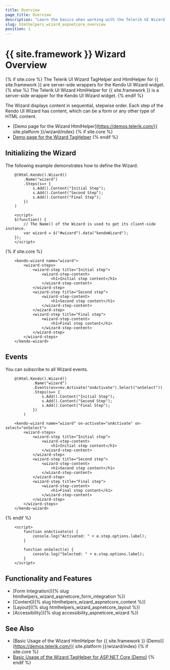 ```yaml
---
title: Overview
page_title: Overview
description: "Learn the basics when working with the Telerik UI Wizard component for {{ site.framework }}."
slug: htmlhelpers_wizard_aspnetcore_overview
position: 1
---
```


# {{ site.framework }} Wizard Overview

{% if site.core %}
The Telerik UI Wizard TagHelper and HtmlHelper for {{ site.framework }} are server-side wrappers for the Kendo UI Wizard widget.
{% else %}
The Telerik UI Wizard HtmlHelper for {{ site.framework }} is a server-side wrapper for the Kendo UI Wizard widget.
{% endif %}

The Wizard displays content in sequential, stepwise order. Each step of the Kendo UI Wizard has content, which can be a form or any other type of HTML content.

* [Demo page for the Wizard HtmlHelper](https://demos.telerik.com/{{ site.platform }}/wizard/index)
{% if site.core %}
* [Demo page for the Wizard TagHelper](https://demos.telerik.com/aspnet-core/wizard/tag-helper)
{% endif %}

## Initializing the Wizard

The following example demonstrates how to define the Wizard.

```Razor
    @(Html.Kendo().Wizard()
        .Name("wizard")
        .Steps(s=> {
            s.Add().Content("Initial Step");
            s.Add().Content("Second Step");
            s.Add().Content("Final Step");
        })
    )

    <script>
    $(function() {
        // The Name() of the Wizard is used to get its client-side instance.
        var wizard = $("#wizard").data("kendoWizard");
    });
    </script>
```
{% if site.core %}
```TagHelper
    <kendo-wizard name="wizard">
        <wizard-steps>
            <wizard-step title="Initial step">
                <wizard-step-content>
                    <h1>Initial step content</h1>
                </wizard-step-content>
            </wizard-step>
            <wizard-step title="Second step">
                <wizard-step-content>
                    <h1>Second step content</h1>
                </wizard-step-content>
            </wizard-step>
            <wizard-step title="Final step">
                <wizard-step-content>
                    <h1>Final step content</h1>
                </wizard-step-content>
            </wizard-step>
        </wizard-steps>
    </kendo-wizard>
```

## Events

You can subscribe to all Wizard events.

```HtmlHelper
    @(Html.Kendo().Wizard()
            .Name("wizard")
            .Events(ev=>ev.Activate("onActivate").Select("onSelect"))
            .Steps(s=> {
                s.Add().Content("Initial Step");
                s.Add().Content("Second Step");
                s.Add().Content("Final Step");
            })
        )
```
```TagHelper
    <kendo-wizard name="wizard" on-activate="onActivate" on-select="onSelect">
        <wizard-steps>
            <wizard-step title="Initial step">
                <wizard-step-content>
                    <h1>Initial step content</h1>
                </wizard-step-content>
            </wizard-step>
            <wizard-step title="Second step">
                <wizard-step-content>
                    <h1>Second step content</h1>
                </wizard-step-content>
            </wizard-step>
            <wizard-step title="Final step">
                <wizard-step-content>
                    <h1>Final step content</h1>
                </wizard-step-content>
            </wizard-step>
        </wizard-steps>
    </kendo-wizard>
```
{% endif %}
```script
    <script>
        function onActivate(e) {
            console.log("Activated: " + e.step.options.label);
        }

        function onSelect(e) {
            console.log("Selected: " + e.step.options.label);
        }
    </script>
```

## Functionality and Features

* [Form Integration]({% slug htmlhelpers_wizard_aspnetcore_form_integration %})
* [Content]({% slug htmlhelpers_wizard_aspnetcore_content %})
* [Layout]({% slug htmlhelpers_wizard_aspnetcore_layout %})
* [Accessibility]({% slug accessibility_aspnetcore_wizard %})

## See Also

* [Basic Usage of the Wizard HtmlHelper for {{ site.framework }} (Demo)](https://demos.telerik.com/{{ site.platform }}/wizard/index)
{% if site.core %}
* [Basic Usage of the Wizard TagHelper for ASP.NET Core (Demo)](https://demos.telerik.com/aspnet-core/wizard/tag-helper)
{% endif %}
